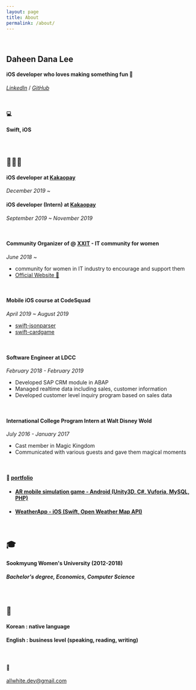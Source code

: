 ```yaml
---
layout: page
title: About
permalink: /about/
---
```




&nbsp;

## Daheen Dana Lee 

#### iOS developer who loves making something fun 🤪

[*LinkedIn*](https://www.linkedin.com/in/daheen-dana-lee-622bb1189/) / [*GitHub*](https://github.com/daheenallwhite)

&nbsp;

#### 💻

#### Swift, iOS

&nbsp;

## 🏃🏻‍♀️ 

#### iOS developer at [Kakaopay](https://www.kakaopay.com/)

*December 2019 ~*

#### iOS developer (Intern) at [Kakaopay](https://www.kakaopay.com/)

*September 2019 ~ November 2019*

&nbsp;

#### Community Organizer of @ [XXIT](https://twitter.com/officialXXIT) - IT community for women

*June 2018 ~*

- community for women in IT industry to encourage and support them
- [Official Website 🔗](https://xxit.world/)

&nbsp;

#### Mobile iOS course at CodeSquad

*April 2019 ~ August 2019* 

- [swift-jsonparser](https://github.com/daheenallwhite/swift-jsonparser)
- [swift-cardgame](https://github.com/daheenallwhite/swift-cardgame)

&nbsp;

#### Software Engineer at LDCC

*February 2018 - February 2019* 

- Developed SAP CRM module in ABAP 
- Managed realtime data including sales, customer information 
- Developed customer level inquiry program based on sales data

&nbsp;

#### International College Program Intern at Walt Disney Wold

*July 2016 - January 2017*

- Cast member in Magic Kingdom
- Communicated with various guests and gave them magical moments

&nbsp;

#### 📂 [portfolio](https://daheenallwhite.github.io/portfolio/)

- #### [AR mobile simulation game - Android (Unity3D, C#, Vuforia, MySQL, PHP)](https://github.com/daheenallwhite/ARSimulationGame_SnowFlake)

- #### [WeatherApp - iOS (Swift, Open Weather Map API)](https://github.com/daheenallwhite/WeatherApp)

&nbsp;

## :mortar_board:

#### Sookmyung Women's University (2012-2018)

##### Bachelor's degree, Economics, Computer Science

&nbsp;

## 🧒

#### Korean : native language

#### English : business level (speaking, reading, writing)

&nbsp;

#### :envelope_with_arrow:

[allwhite.dev@gmail.com](mailto:allwhite.dev@gmail.com)
